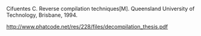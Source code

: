 Cifuentes C. Reverse compilation techniques[M]. Queensland University of Technology, Brisbane, 1994.

http://www.phatcode.net/res/228/files/decompilation_thesis.pdf

